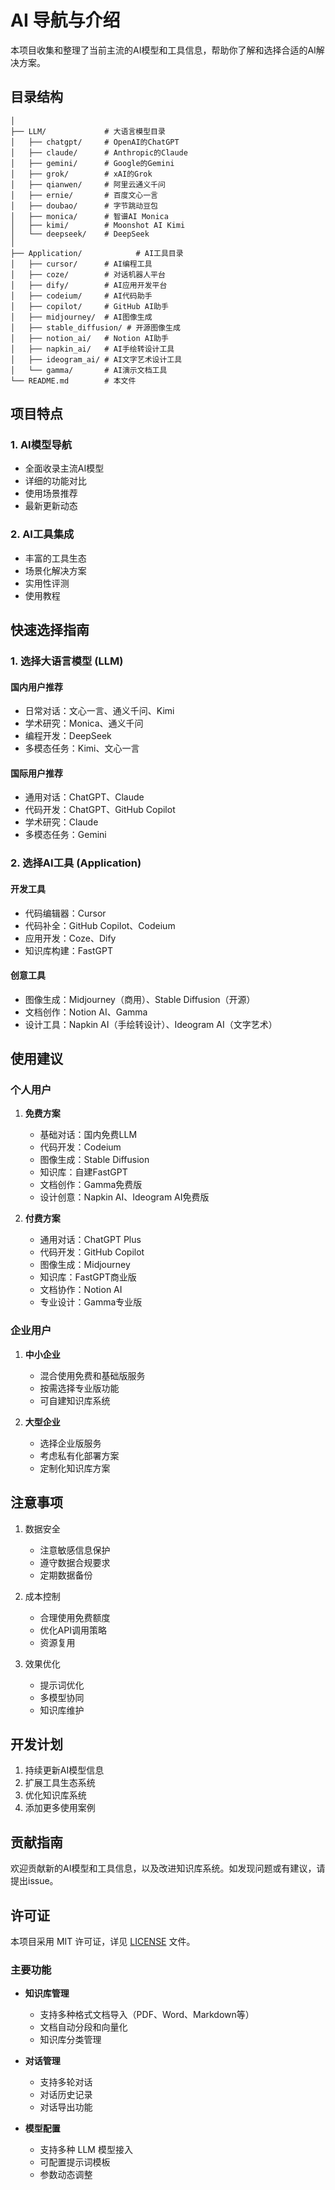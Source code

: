 # AI 导航与介绍

本项目收集和整理了当前主流的AI模型和工具信息，帮助你了解和选择合适的AI解决方案。

## 目录结构
```
│
├── LLM/             # 大语言模型目录
│   ├── chatgpt/     # OpenAI的ChatGPT
│   ├── claude/      # Anthropic的Claude
│   ├── gemini/      # Google的Gemini
│   ├── grok/        # xAI的Grok
│   ├── qianwen/     # 阿里云通义千问
│   ├── ernie/       # 百度文心一言
│   ├── doubao/      # 字节跳动豆包
│   ├── monica/      # 智谱AI Monica
│   ├── kimi/        # Moonshot AI Kimi
│   └── deepseek/    # DeepSeek
│
├── Application/            # AI工具目录
│   ├── cursor/      # AI编程工具
│   ├── coze/        # 对话机器人平台
│   ├── dify/        # AI应用开发平台
│   ├── codeium/     # AI代码助手
│   ├── copilot/     # GitHub AI助手
│   ├── midjourney/  # AI图像生成
│   ├── stable_diffusion/ # 开源图像生成
│   ├── notion_ai/   # Notion AI助手
│   ├── napkin_ai/   # AI手绘转设计工具
│   ├── ideogram_ai/ # AI文字艺术设计工具
│   └── gamma/       # AI演示文档工具
└── README.md        # 本文件
```

## 项目特点

### 1. AI模型导航
- 全面收录主流AI模型
- 详细的功能对比
- 使用场景推荐
- 最新更新动态

### 2. AI工具集成
- 丰富的工具生态
- 场景化解决方案
- 实用性评测
- 使用教程

## 快速选择指南

### 1. 选择大语言模型 (LLM)

#### 国内用户推荐
- 日常对话：文心一言、通义千问、Kimi
- 学术研究：Monica、通义千问
- 编程开发：DeepSeek
- 多模态任务：Kimi、文心一言

#### 国际用户推荐
- 通用对话：ChatGPT、Claude
- 代码开发：ChatGPT、GitHub Copilot
- 学术研究：Claude
- 多模态任务：Gemini

### 2. 选择AI工具 (Application)

#### 开发工具
- 代码编辑器：Cursor
- 代码补全：GitHub Copilot、Codeium
- 应用开发：Coze、Dify
- 知识库构建：FastGPT

#### 创意工具
- 图像生成：Midjourney（商用）、Stable Diffusion（开源）
- 文档创作：Notion AI、Gamma
- 设计工具：Napkin AI（手绘转设计）、Ideogram AI（文字艺术）

## 使用建议

### 个人用户
1. **免费方案**
   - 基础对话：国内免费LLM
   - 代码开发：Codeium
   - 图像生成：Stable Diffusion
   - 知识库：自建FastGPT
   - 文档创作：Gamma免费版
   - 设计创意：Napkin AI、Ideogram AI免费版

2. **付费方案**
   - 通用对话：ChatGPT Plus
   - 代码开发：GitHub Copilot
   - 图像生成：Midjourney
   - 知识库：FastGPT商业版
   - 文档协作：Notion AI
   - 专业设计：Gamma专业版

### 企业用户
1. **中小企业**
   - 混合使用免费和基础版服务
   - 按需选择专业版功能
   - 可自建知识库系统

2. **大型企业**
   - 选择企业版服务
   - 考虑私有化部署方案
   - 定制化知识库方案

## 注意事项
1. 数据安全
   - 注意敏感信息保护
   - 遵守数据合规要求
   - 定期数据备份

2. 成本控制
   - 合理使用免费额度
   - 优化API调用策略
   - 资源复用

3. 效果优化
   - 提示词优化
   - 多模型协同
   - 知识库维护

## 开发计划
1. 持续更新AI模型信息
2. 扩展工具生态系统
3. 优化知识库系统
4. 添加更多使用案例

## 贡献指南
欢迎贡献新的AI模型和工具信息，以及改进知识库系统。如发现问题或有建议，请提出issue。

## 许可证
本项目采用 MIT 许可证，详见 [LICENSE](LICENSE) 文件。

### 主要功能

- **知识库管理**
  - 支持多种格式文档导入（PDF、Word、Markdown等）
  - 文档自动分段和向量化
  - 知识库分类管理
  
- **对话管理**
  - 支持多轮对话
  - 对话历史记录
  - 对话导出功能

- **模型配置**
  - 支持多种 LLM 模型接入
  - 可配置提示词模板
  - 参数动态调整
